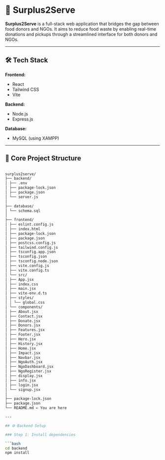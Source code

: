 # 🍱 Surplus2Serve

**Surplus2Serve** is a full-stack web application that bridges the gap between food donors and NGOs. It aims to reduce food waste by enabling real-time donations and pickups through a streamlined interface for both donors and NGOs.

---

## 🛠️ Tech Stack

**Frontend:**  
- React  
- Tailwind CSS  
- Vite  

**Backend:**  
- Node.js  
- Express.js  

**Database:**  
- MySQL (using XAMPP)

---

## 📁 Core Project Structure

```bash

surplus2serve/
├── backend/
│ ├── .env
│ ├── package-lock.json
│ ├── package.json
│ └── server.js
│
├── database/
│ └── schema.sql
│
├── frontend/
│ ├── eslint.config.js
│ ├── index.html
│ ├── package-lock.json
│ ├── package.json
│ ├── postcss.config.js
│ ├── tailwind.config.js
│ ├── tsconfig.app.json
│ ├── tsconfig.json
│ ├── tsconfig.node.json
│ ├── vite.config.js
│ ├── vite.config.ts
│ └── src/
│ ├── App.jsx
│ ├── index.css
│ ├── main.jsx
│ ├── vite-env.d.ts
│ ├── styles/
│ │ └── global.css
│ └── components/
│ ├── About.jsx
│ ├── Contact.jsx
│ ├── Donate.jsx
│ ├── Donors.jsx
│ ├── Features.jsx
│ ├── Footer.jsx
│ ├── Hero.jsx
│ ├── History.jsx
│ ├── Home.jsx
│ ├── Impact.jsx
│ ├── Navbar.jsx
│ ├── NgoAuth.jsx
│ ├── NgoDashboard.jsx
│ ├── NgoRegister.jsx
│ ├── display.jsx
│ ├── info.jsx
│ ├── login.jsx
│ └── signup.jsx
│
├── package-lock.json
├── package.json
└── README.md ← You are here

---

## ⚙️ Backend Setup

### Step 1: Install dependencies

```bash
cd backend
npm install
